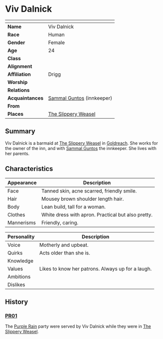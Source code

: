 # Viv Dalnick

| []() | |
| --- | --- |
| **Name** | Viv Dalnick |
| **Race** | Human |
| **Gender** | Female |
| **Age** | 24 |
| **Class** | |
| **Alignment** | |
| **Affiliation** | Drigg |
| **Worship** | |
| **Relations** | |
| **Acquaintances** | [Sammal Guntos](sammal-guntos.md) (innkeeper) |
| **From** | |
| **Places** | [The Slippery Weasel](../civilisations/kingdom-of-astor/settlements/goldreach/places/the-slippery-weasel.md) |

## Summary

Viv Dalnick is a barmaid at [The Slippery Weasel](../civilisations/kingdom-of-astor/settlements/goldreach/places/the-slippery-weasel.md) in [Goldreach](../civilisations/kingdom-of-astor/settlements/goldreach/README.md). She works for the owner of the inn, and with [Sammal Guntos](sammal-guntos.md) the innkeeper. She lives with her parents.

## Characteristics

| Appearance | Description |
| --- | --- |
| Face | Tanned skin, acne scarred, friendly smile. |
| Hair | Mousey brown shoulder length hair. |
| Body | Lean build, tall for a woman. |
| Clothes | White dress with apron. Practical but also pretty. |
| Mannerisms | Friendly, caring. |

| Personality | Description |
| --- | --- |
| Voice | Motherly and upbeat. |
| Quirks | Acts older than she is. |
| Knowledge | |
| Values | Likes to know her patrons. Always up for a laugh. |
| Ambitions | |
| Dislikes | |

## History

### [PR01](../../campaigns/purple-rain/sessions.md/PR01.md)

The [Purple Rain](../../campaigns/purple-rain/purple-rain.md) party were served by Viv Dalnick while they were in [The Slippery Weasel](../civilisations/kingdom-of-astor/settlements/goldreach/places/the-slippery-weasel.md).
